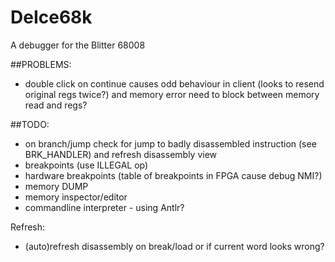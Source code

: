 # DeIce68k
 A debugger for the Blitter 68008

##PROBLEMS:
- double click on continue causes odd behaviour in client (looks to resend original regs twice?) and memory error need to block between memory read and regs?


##TODO:

- on branch/jump check for jump to badly disassembled instruction (see BRK_HANDLER) and refresh disassembly view
- breakpoints (use ILLEGAL op)
- hardware breakpoints (table of breakpoints in FPGA cause debug NMI?)
- memory DUMP
- memory inspector/editor
- commandline interpreter - using Antlr?


Refresh:
 - (auto)refresh disassembly on break/load or if current word looks wrong?